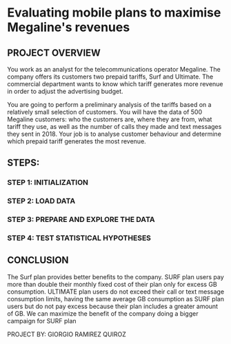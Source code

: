 # Evaluating mobile plans to maximise Megaline's revenues

## PROJECT OVERVIEW

You work as an analyst for the telecommunications operator Megaline. The company offers its customers two prepaid tariffs, Surf and Ultimate. The commercial department wants to know which tariff generates more revenue in order to adjust the advertising budget.

You are going to perform a preliminary analysis of the tariffs based on a relatively small selection of customers. You will have the data of 500 Megaline customers: who the customers are, where they are from, what tariff they use, as well as the number of calls they made and text messages they sent in 2018. Your job is to analyse customer behaviour and determine which prepaid tariff generates the most revenue.

## STEPS:

### STEP 1: INITIALIZATION

### STEP 2: LOAD DATA

### STEP 3: PREPARE AND EXPLORE THE DATA

### STEP 4: TEST STATISTICAL HYPOTHESES

## CONCLUSION

The Surf plan provides better benefits to the company. SURF plan users pay more than double their monthly fixed cost of their plan only for excess GB consumption. ULTIMATE plan users do not exceed their call or text message consumption limits, having the same average GB consumption as SURF plan users but do not pay excess because their plan includes a greater amount of GB. We can maximize the benefit of the company doing a bigger campaign for SURF plan

PROJECT BY: GIORGIO RAMIREZ QUIROZ
